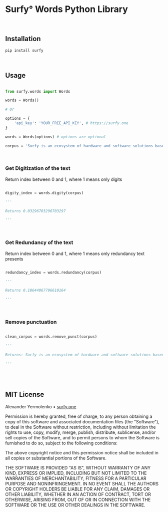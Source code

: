 # Surfy° Words Python Library

<br/>

## Installation

```
pip install surfy
```
<br/>

## Usage
```python

from surfy.words import Words

words = Words()

# Or

options = {
	'api_key': 'YOUR_FREE_API_KEY', # https://surfy.one
}

words = Words(options) # options are optional

corpus = 'Surfy is an ecosystem of hardware and software solutions based on artificial intelligence, combining technologies which synthesise basic human senses - vision, hearing and speech, text, geo-positioning, search for new information and intelligence, all of which can be used to increase efficiency and broaden human potential. Surfy is an ecosystem of software. Digity content: 1987, 1ml raw bites, 8,39239, 2937. Redundant Content: Surfy is an ecosystem of software. Surfy is an ecosystem of hardware. Surfy is an ecosystem of hardware. Surfy is an ecosystem of software. Surfy is an ecosystem of hardware.'

```
<br/>

### Get Digitization of the text
Return index between 0 and 1, where 1 means only digits

```python

digity_index = words.digity(corpus)

'''

Returns 0.03296703296703297

'''

```
<br/>

### Get Redundancy of the text
Return index between 0 and 1, where 1 means only redundancy text presents

```python

redundancy_index = words.redundancy(corpus)

'''

Returns 0.18644067796610164

'''

```
<br/>

### Remove punctuation

```python

clean_corpus = words.remove_punct(corpus)

'''

Returns: Surfy is an ecosystem of hardware and software solutions based on artificial intelligence combining technologies which synthesise basic human senses  vision hearing and speech text geopositioning search for new information and intelligence all of which can be used to increase efficiency and broaden human potential Surfy is an ecosystem of software Digity content 1987 1ml raw bites 839239 2937 Redundant Content Surfy is an ecosystem of software Surfy is an ecosystem of hardware Surfy is an ecosystem of hardware Surfy is an ecosystem of software Surfy is an ecosystem of hardware

'''

```


<br />
<br />

## MIT License

Alexander Yermolenko • [surfy.one](https://surfy.one)

Permission is hereby granted, free of charge, to any person obtaining a copy
of this software and associated documentation files (the "Software"), to deal
in the Software without restriction, including without limitation the rights
to use, copy, modify, merge, publish, distribute, sublicense, and/or sell
copies of the Software, and to permit persons to whom the Software is
furnished to do so, subject to the following conditions:

The above copyright notice and this permission notice shall be included in all
copies or substantial portions of the Software.

THE SOFTWARE IS PROVIDED "AS IS", WITHOUT WARRANTY OF ANY KIND, EXPRESS OR
IMPLIED, INCLUDING BUT NOT LIMITED TO THE WARRANTIES OF MERCHANTABILITY,
FITNESS FOR A PARTICULAR PURPOSE AND NONINFRINGEMENT. IN NO EVENT SHALL THE
AUTHORS OR COPYRIGHT HOLDERS BE LIABLE FOR ANY CLAIM, DAMAGES OR OTHER
LIABILITY, WHETHER IN AN ACTION OF CONTRACT, TORT OR OTHERWISE, ARISING FROM,
OUT OF OR IN CONNECTION WITH THE SOFTWARE OR THE USE OR OTHER DEALINGS IN THE
SOFTWARE.
